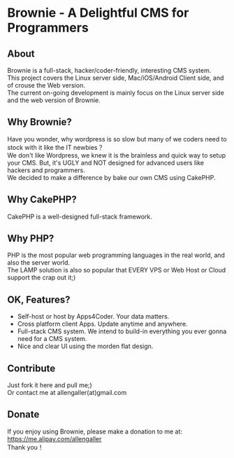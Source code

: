 Brownie - A Delightful CMS for Programmers
==========================================

About
-----
Brownie is a full-stack, hacker/coder-friendly, interesting CMS system.   
This project covers the Linux server side, Mac/iOS/Android Client side, and of crouse the Web version.   
The current on-going development is mainly focus on the Linux server side and the web version of Brownie.   

Why Brownie?
------------
Have you wonder, why wordpress is so slow but many of we coders need to stock with it like the IT newbies？   
We don't like Wordpress, we knew it is the brainless and quick way to setup your CMS.
But, it's UGLY and NOT designed for advanced users like hackers and programmers.   
We decided to make a difference by bake our own CMS using CakePHP.   

Why CakePHP?
------------
CakePHP is a well-designed full-stack framework.

Why PHP?
--------
PHP is the most popular web programming languages in the real world, and also the server world.   
The LAMP solution is also so popular that EVERY VPS or Web Host or Cloud support the crap out it;)   

OK, Features?
-------------
* Self-host or host by Apps4Coder. Your data matters.   
* Cross platform client Apps. Update anytime and anywhere.   
* Full-stack CMS system. We intend to build-in everything you ever gonna need for a CMS system.   
* Nice and clear UI using the morden flat design.   
 
Contribute
----------
Just fork it here and pull me;)   
Or contact me at allengaller(at)gmail.com   

Donate
------
If you enjoy using Brownie, please make a donation to me at:   
https://me.alipay.com/allengaller   
Thank you！
